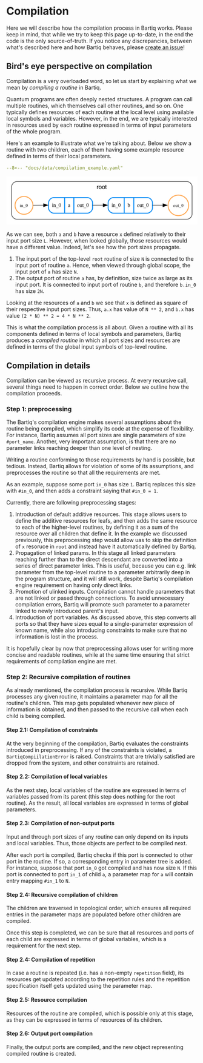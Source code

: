 # Compilation

Here we will describe how the compilation process in Bartiq works.
Please keep in mind, that while we try to keep this page up-to-date, in the end the code is the only source-of-truth. If you notice any discrepancies, between what's described here and how Bartiq behaves, please [create an issue](https://github.com/PsiQ/bartiq/issues)!

## Bird's eye perspective on compilation

Compilation is a very overloaded word, so let us start by explaining what we mean by *compiling a routine* in Bartiq.

Quantum programs are often deeply nested structures. A program can call multiple routines, which themselves call other routines, and so on. One typically defines resources of each routine at the local level using available local symbols and variables. However, in the end, we are typically interested in resources used by each routine expressed in terms of input parameters of the whole program.

Here's an example to illustrate what we're talking about. Below we show a routine with
two children, each of them having some example resource defined in terms of their local parameters.


```yaml
--8<-- "docs/data/compilation_example.yaml"
```

![example routine](../images/compilation_example.png)


As we can see, both `a` and `b` have a resource `x` defined relatively to their input port size `L`. However, when
looked globally, those resources would have a different value. Indeed, let's see how the port sizes propagate.

1. The input port of the top-level `root` routine of size `N` is connected to the input port of routine `a`. Hence,
   when viewed through global scope, the input port of `a` has size `N`.
2. The output port of routine `a` has, by definition, size twice as large as its input port. It is connected to input port
   of routine `b`, and therefore `b.in_0` has size `2N`.

Looking at the resources of `a` and `b` we see that `x` is defined as square of their respective input port sizes. Thus,
`a.x` has value of `N ** 2`, and `b.x` has value `(2 * N) ** 2 = 4 * N ** 2`.

This is what the compilation process is all about. Given a routine with all its components defined in terms of local symbols
and parameters, Bartiq produces a *compiled routine* in which all port sizes and resources are defined in terms
of the global input symbols of top-level routine.


## Compilation in details

Compilation can be viewed as recursive process. At every recursive call, several things need to happen in correct order.
Below we outline how the compilation proceeds.

### Step 1: preprocessing

The Bartiq's compilation engine makes several assumptions about the routine being compiled, which simplify its code
at the expense of flexibility. For instance, Bartiq assumes all port sizes are single parameters of size `#port_name`.
Another, very important assumption, is that there are no parameter links reaching deeper than one level of nesting.

Writing a routine conforming to those requirements by hand is possible, but tedious. Instead, Bartiq allows for
violation of some of its assumptions, and preprocesses the routine so that all the requirements are met.

As an example, suppose some port `in_0` has size `1`. Bartiq replaces this size with `#in_0`, and then adds a
constraint saying that `#in_0 = 1`.


Currently, there are following preprocessing stages:

1. Introduction of default additive resources. This stage allows users to define the additive resources for leafs,
   and then adds the same resource to each of the higher-level routines, by defining it as a sum of the resource over all children that define it.
   In the example we discussed previously, this preprocessing step would allow uas to skip the definition of
   `x` resoruce in `root` and instead have it automatically defined by Bartiq.
2. Propagation of linked params. In this stage all linked parameters reaching further than to the direct
   descendant are converted into a series of direct parameter links. This is useful, because you can e.g.
   link parameter from the top-level routine to a parameter arbitrarily deep in the program structure,
   and it will still work, despite Bartiq's compilation engine requirement on having only direct links.
3. Promotion of ulinked inputs. Compilation cannot handle parameters that are not linked or pased through
   connections. To avoid unnecessary compilation errors, Bartiq will promote such parameter to a parameter
   linked to newly introduced parent's input.
4. Introduction of port variables. As discussed above, this step converts all ports so that they have sizes
   equal to a single-parameter expression of known name, while also introducing constraints to make sure
   that no information is lost in the process.

It is hopefully clear by now that preprocessing allows user for writing more concise and readable routines, while at the same time
ensuring that strict requirements of compilation engine are met.

### Step 2: Recursive compilation of routines

As already mentioned, the compilation process is recursive. While Bartiq processes any given routine, it
maintains a parameter map for all the routine's children. This map gets populated whenever new piece of
information is obtained, and then passed to the recursive call when each child is being compiled.

#### Step 2.1: Compilation of constraints

At the very beginning of the compilation, Bartiq evaluates the constraints introduced in preprocessing. If any
of the constraints is violated, a `BartiqCompiilationError` is raised. Constraints that are trivially satisfied
are dropped from the system, and other constraints are retained.

#### Step 2.2: Compilation of local variables

As the next step, local variables of the routine are expressed in terms of variables passed from its parent (this
step does nothing for the root routine). As the result, all local variables are expressed in terms of global
parameters.

#### Step 2.3: Compilation of non-output ports

Input and through port sizes of any routine can only depend on its inputs and local variables. Thus, those objects
are perfect to be compiled next.

After each port is compiled, Bartiq checks if this port is connected to other port in the routine. If so, a
corresponding entry in parameter tree is added. For instance, suppose that port `in_0` got compiled and has now
size `N`. If this port is connected to port `in_1` of child `a`, a parameter map for `a` will contain entry
mapping `#in_1` to `N`.


#### Step 2.4: Recursive compilation of children

The children are traversed in topological order, which ensures all required entries in the parameter maps are
populated before other children are compiled.

Once this step is completed, we can be sure that all resources and ports of each child are expressed in terms
of global variables, which is a requirement for the next step.

#### Step 2.4: Compilation of repetition

In case a routine is repeated (i.e. has a non-empty `repetition` field), its resources get updated according 
to the repetition rules and the repetition specification itself gets updated using  the parameter map.

#### Step 2.5: Resource compilation

Resources of the routine are compiled, which is possible only at this stage, as they can be expressed in terms
of resources of its children.

#### Step 2.6: Output port compilation

Finally, the output ports are compiled, and the new object representing compiled routine is created.
